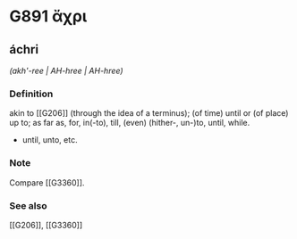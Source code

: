 # G891 ἄχρι

## áchri

_(akh'-ree | AH-hree | AH-hree)_

### Definition

akin to [[G206]] (through the idea of a terminus); (of time) until or (of place) up to; as far as, for, in(-to), till, (even) (hither-, un-)to, until, while.

- until, unto, etc.

### Note

Compare [[G3360]].

### See also

[[G206]], [[G3360]]

